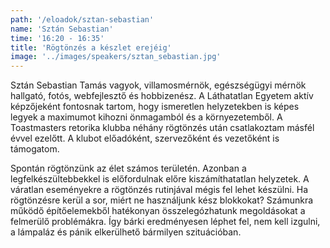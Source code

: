 ```yaml
---
path: '/eloadok/sztan-sebastian'
name: 'Sztán Sebastian'
time: '16:20 - 16:35'
title: 'Rögtönzés a készlet erejéig'
image: '../images/speakers/sztan_sebastian.jpg'
---
```


Sztán Sebastian Tamás vagyok, villamosmérnök, egészségügyi mérnök hallgató, fotós, webfejlesztő és hobbizenész. A Láthatatlan Egyetem aktív képzőjeként fontosnak tartom, hogy ismeretlen helyzetekben is képes legyek a maximumot kihozni önmagamból és a környezetemből. A Toastmasters retorika klubba néhány rögtönzés után csatlakoztam másfél évvel ezelőtt. A klubot előadóként, szervezőként és vezetőként is támogatom.

<!-- end -->

Spontán rögtönzünk az élet számos területén. Azonban a legfelkészültebbekkel is előfordulnak előre kiszámíthatatlan helyzetek. A váratlan eseményekre a rögtönzés rutinjával mégis fel lehet készülni. Ha rögtönzésre kerül a sor, miért ne használjunk kész blokkokat? Számunkra működő építőelemekből hatékonyan összelegózhatunk megoldásokat a felmerülő problémákra. Így bárki eredményesen léphet fel, nem kell izgulni, a lámpaláz és pánik elkerülhető bármilyen szituációban.
